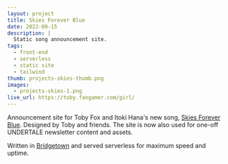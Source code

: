 ```yaml
---
layout: project
title: Skies Forever Blue
date: 2022-09-15
description: |
  Static song announcement site.
tags:
  - front-end
  - serverless
  - static site
  - tailwind
thumb: projects-skies-thumb.png
images:
  - projects-skies-1.png
live_url: https://toby.fangamer.com/girl/
---
```


Announcement site for Toby Fox and Itoki Hana's new song, [Skies Forever Blue](https://www.youtube.com/watch?v=njgcjGojRKk). Designed by Toby and friends. The site is now also used for one-off UNDERTALE newsletter content and assets.

Written in [Bridgetown](https://www.bridgetownrb.com/) and served serverless for maximum speed and uptime.
